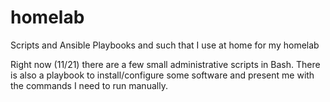 # homelab
Scripts and Ansible Playbooks and such that I use at home for my homelab

Right now (11/21) there are a few small administrative scripts in Bash. There is also a playbook to install/configure some software and present me with the commands I need to run manually.
